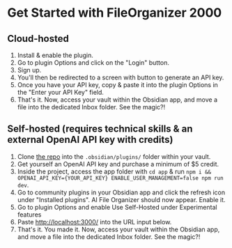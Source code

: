 # Get Started with FileOrganizer 2000

## Cloud-hosted
  
1. Install & enable the plugin.
2. Go to plugin Options and click on the "Login" button.
3. Sign up.
4. You'll then be redirected to a screen with button to generate an API key.
5. Once you have your API key, copy & paste it into the plugin Options in the "Enter your API Key" field.
6. That's it.  Now, access your vault within the Obsidian app, and  move a file into the dedicated Inbox folder. See the magic?!

## Self-hosted (requires technical skills & an external OpenAI API key with credits)

1. Clone [the repo](https://github.com/different-ai/file-organizer-2000) into the `.obsidian/plugins/` folder within your vault.
2. Get yourself an OpenAI API key and purchase a minimum of $5 credit.
3. Inside the project, access the app folder with `cd app` & run  `npm i && OPENAI_API_KEY={YOUR_API_KEY} ENABLE_USER_MANAGEMENT=false npm run dev`.
4. Go to community plugins in your Obsidian app and click the refresh icon under "Installed plugins". AI File Organizer should now appear. Enable it. 
5. Go to plugin Options and enable Use Self-Hosted under Experimental features
6. Paste <http://localhost:3000/> into the URL input below.
7. That's it. You made it. Now, access your vault within the Obsidian app, and  move a file into the dedicated Inbox folder. See the magic?!
